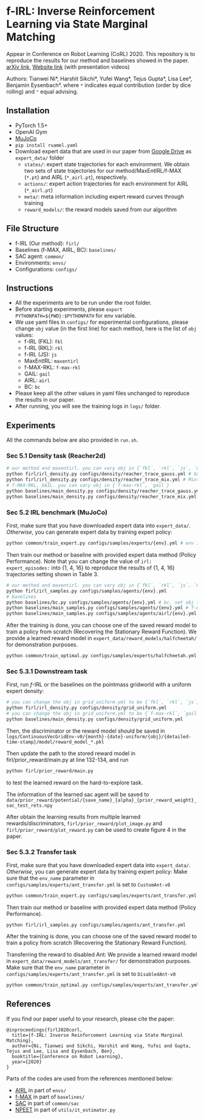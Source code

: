 # f-IRL: Inverse Reinforcement Learning via State Marginal Matching
Appear in Conference on Robot Learning (CoRL) 2020. This repository is to reproduce the results for our method and baselines showed in the paper.
[arXiv link](https://arxiv.org/abs/2011.04709), [Website link](https://sites.google.com/view/f-irl/home) (with presentation videos)

Authors: Tianwei Ni*, Harshit Sikchi*, Yufei Wang*, Tejus Gupta*, Lisa Lee°, Benjamin Eysenbach°.
where `*` indicates equal contribution (order by dice rolling) and `°` equal advising.

## Installation
- PyTorch 1.5+
- OpenAI Gym
- [MuJoCo](https://www.roboti.us/license.html)
- `pip install ruamel.yaml` 
- Download expert data that are used in our paper from [Google Drive](https://drive.google.com/drive/folders/1exDW5cyqRIEBmfBW2uRXSFOlJOBdKPtR?usp=sharing) as `expert_data/` folder
  - `states/`: expert state trajectories for each environment. We obtain two sets of state trajectories for our method/MaxEntIRL/f-MAX (`*.pt`) and AIRL (`*_airl.pt`), respectively.
  - `actions/`: expert action trajectories for each environment for AIRL (`*_airl.pt`)
  - `meta/`: meta information including expert reward curves through training
  - `reward_models/`: the reward models saved from our algorithm

## File Structure
- f-IRL (Our method): `firl/`
- Baselines (f-MAX, AIRL, BC): `baselines/`
- SAC agent: `common/`
- Environments: `envs/`
- Configurations: `configs/`

## Instructions
- All the experiments are to be run under the root folder. 
- Before starting experiments, please `export PYTHONPATH=${PWD}:$PYTHONPATH` for env variable. 
- We use yaml files in `configs/` for experimental configurations, please change `obj` value (in the first line) for each method, here is the list of `obj` values:
    -  f-IRL (FKL): `fkl`
    -  f-IRL (RKL): `rkl`
    -  f-IRL (JS): `js`
    -  MaxEntIRL: `maxentirl`
    -  f-MAX-RKL: `f-max-rkl`
    -  GAIL: `gail`
    -  AIRL: `airl`
    -  BC: `bc`
- Please keep all the other values in yaml files unchanged to reproduce the results in our paper.
- After running, you will see the training logs in `logs/` folder.

## Experiments
All the commands below are also provided in `run.sh`.

### Sec 5.1 Density task (Reacher2d)

```bash
# our method and maxentirl. you can vary obj in {`fkl`, `rkl`, `js`, `maxentirl`}
python firl/irl_density.py configs/density/reacher_trace_gauss.yml # Gaussian goal
python firl/irl_density.py configs/density/reacher_trace_mix.yml # Mixture of Gaussians goal
# f-MAX-RKL, GAIL. you can vary obj in {`f-max-rkl`, `gail`}
python baselines/main_density.py configs/density/reacher_trace_gauss.yml # Gaussian goal
python baselines/main_density.py configs/density/reacher_trace_mix.yml # Mixture of Gaussians goal
```

### Sec 5.2 IRL benchmark (MuJoCo)
First, make sure that you have downloaded expert data into `expert_data/`. *Otherwise*, you can generate expert data by training expert policy:
```bash
python common/train_expert.py configs/samples/experts/{env}.yml # env is in {hopper, walker2d, halfcheetah, ant}
```

Then train our method or baseline with provided expert data method (Policy Performance).
Note that you can change the value of `irl: expert_episodes:` into {1, 4, 16} to reproduce the results of {1, 4, 16} trajectories setting shown in Table 3.

```bash
# our method and maxentirl. you can vary obj in {`fkl`, `rkl`, `js`, `maxentirl`}
python firl/irl_samples.py configs/samples/agents/{env}.yml
# baselines
python baselines/bc.py configs/samples/agents/{env}.yml # bc. set obj to `bc`
python baselines/main_samples.py configs/samples/agents/{env}.yml # f-max-rkl. set obj to `f-max-rkl`
python baselines/main_samples.py configs/samples/agents/airl/{env}.yml # airl.
```

After the training is done, you can choose one of the saved reward model to train a policy from scratch (Recovering the Stationary Reward Function).
We provide a learned reward model in `expert_data/reward_models/halfcheetah/` for demonstration purposes.
```bash 
python common/train_optimal.py configs/samples/experts/halfcheetah.yml
```

### Sec 5.3.1 Downstream task 
First, run $f$-IRL or the baselines on the pointmass gridworld with a uniform expert density: 
```bash
# you can change the obj in grid_uniform.yml to be {`fkl`, `rkl`, `js`, `maxentirl`}
python firl/irl_density.py configs/density/grid_uniform.yml 
# you can change the obj in grid_uniform.yml to be {`f-max-rkl`, `gail`}
python baselines/main_density.py configs/density/grid_uniform.yml
```
Then, the discriminator or the reward model should be saved in 
`logs/ContinuousVecGridEnv-v0/{month}-{date}-uniform/{obj}/{detailed-time-stamp}/model/reward_model_*.pkl`

Then update the path to the stored reward model in firl/prior_reward/main.py at line 132-134, and run
```bash
python firl/prior_reward/main.py
```
to test the learned reward on the hard-to-explore task.

The information of the learned sac agent will be saved to 
`data/prior_reward/potential/{save_name}_{alpha}_{prior_reward_weight}_sac_test_rets.npy`

After obtain the learning results from multiple learned rewards/discriminators,  `firl/prior_reward/plot_image.py` and `firl/prior_reward/plot_reward.py` can be used to create figure 4 in the paper.

### Sec 5.3.2 Transfer task
First, make sure that you have downloaded expert data into `expert_data/`. *Otherwise*, you can generate expert data by training expert policy:
Make sure that the `env_name` parameter in `configs/samples/experts/ant_transfer.yml` is set to `CustomAnt-v0`
```bash
python common/train_expert.py configs/samples/experts/ant_transfer.yml
```

Then train our method or baseline with provided expert data method (Policy Performance).
```
python firl/irl_samples.py configs/samples/agents/ant_transfer.yml
```
After the training is done, you can choose one of the saved reward model to train a policy from scratch (Recovering the Stationary Reward Function).

Transferring the reward to disabled Ant:  We provide a learned reward model in `expert_data/reward_models/ant_transfer/` for demonstration purposes.
Make sure that the `env_name` parameter in `configs/samples/experts/ant_transfer.yml` is set to `DisabledAnt-v0`
```bash 
python common/train_optimal.py configs/samples/experts/ant_transfer.yml
```


## References
If you find our paper useful to your research, please cite the paper:
```
@inproceedings{firl2020corl,
  title={f-IRL: Inverse Reinforcement Learning via State Marginal Matching},
  author={Ni, Tianwei and Sikchi, Harshit and Wang, Yufei and Gupta, Tejus and Lee, Lisa and Eysenbach, Ben},
  booktitle={Conference on Robot Learning},
  year={2020}
}
```

Parts of the codes are used from the references mentioned below:

- [AIRL](https://github.com/justinjfu/inverse_rl) in part of `envs/` 
- [f-MAX](https://github.com/KamyarGh/rl_swiss/blob/master/run_scripts/adv_smm_exp_script.py) in part of `baselines/`
- [SAC](https://github.com/openai/spinningup/tree/master/spinup/algos/pytorch/sac) in part of `common/sac`
- [NPEET](https://github.com/gregversteeg/NPEET) in part of `utils/it_estimator.py`
